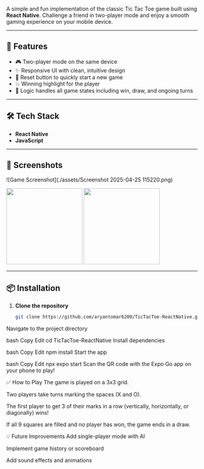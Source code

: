 A simple and fun implementation of the classic Tic Tac Toe game built using **React Native**. Challenge a friend in two-player mode and enjoy a smooth gaming experience on your mobile device.

---

## 🚀 Features

- 🎮 Two-player mode on the same device  
- ✨ Responsive UI with clean, intuitive design  
- 🔁 Reset button to quickly start a new game  
- 💥 Winning highlight for the player  
- 🧠 Logic handles all game states including win, draw, and ongoing turns  

---

## 🛠️ Tech Stack

- **React Native**  
- **JavaScript**   

---

## 📱 Screenshots

![Game Screenshot](./assets/Screenshot 2025-04-25 115220.png)

<p float="left">
  <img src="./assets/screenshot1.png" width="200" />
  <img src="./assets/screenshot2.png" width="200" />
</p>

---

## 📦 Installation

1. **Clone the repository**  
   ```bash
   git clone https://github.com/aryantomar6200/TicTacToe-ReactNative.git
Navigate to the project directory

bash
Copy
Edit
cd TicTacToe-ReactNative
Install dependencies

bash
Copy
Edit
npm install
Start the app

bash
Copy
Edit
npx expo start
Scan the QR code with the Expo Go app on your phone to play!

✅ How to Play
The game is played on a 3x3 grid.

Two players take turns marking the spaces (X and O).

The first player to get 3 of their marks in a row (vertically, horizontally, or diagonally) wins!

If all 9 squares are filled and no player has won, the game ends in a draw.

💡 Future Improvements
Add single-player mode with AI

Implement game history or scoreboard

Add sound effects and animations
